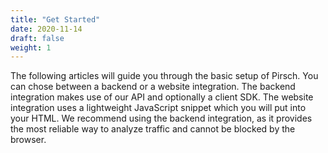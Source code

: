 ```yaml
---
title: "Get Started"
date: 2020-11-14
draft: false
weight: 1
---
```


The following articles will guide you through the basic setup of Pirsch. You can chose between a backend or a website integration. The backend integration makes use of our API and optionally a client SDK. The website integration uses a lightweight JavaScript snippet which you will put into your HTML. We recommend using the backend integration, as it provides the most reliable way to analyze traffic and cannot be blocked by the browser.
